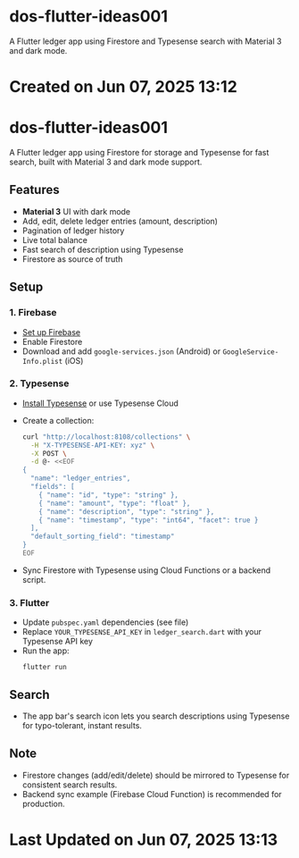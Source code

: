 # dos-flutter-ideas001
A Flutter ledger app using Firestore and Typesense search with Material 3 and dark mode.

# Created on Jun 07, 2025 13:12

# dos-flutter-ideas001

A Flutter ledger app using Firestore for storage and Typesense for fast search, built with Material 3 and dark mode support.

## Features

- **Material 3** UI with dark mode
- Add, edit, delete ledger entries (amount, description)
- Pagination of ledger history
- Live total balance
- Fast search of description using Typesense
- Firestore as source of truth

## Setup

### 1. Firebase

- [Set up Firebase](https://firebase.google.com/docs/flutter/setup)
- Enable Firestore
- Download and add `google-services.json` (Android) or `GoogleService-Info.plist` (iOS)

### 2. Typesense

- [Install Typesense](https://typesense.org/docs/latest/guide/install-typesense.html) or use Typesense Cloud
- Create a collection:

    ```bash
    curl "http://localhost:8108/collections" \
      -H "X-TYPESENSE-API-KEY: xyz" \
      -X POST \
      -d @- <<EOF
    {
      "name": "ledger_entries",
      "fields": [
        { "name": "id", "type": "string" },
        { "name": "amount", "type": "float" },
        { "name": "description", "type": "string" },
        { "name": "timestamp", "type": "int64", "facet": true }
      ],
      "default_sorting_field": "timestamp"
    }
    EOF
    ```

- Sync Firestore with Typesense using Cloud Functions or a backend script.

### 3. Flutter

- Update `pubspec.yaml` dependencies (see file)
- Replace `YOUR_TYPESENSE_API_KEY` in `ledger_search.dart` with your Typesense API key
- Run the app:  
  ```
  flutter run
  ```

## Search

- The app bar's search icon lets you search descriptions using Typesense for typo-tolerant, instant results.

## Note

- Firestore changes (add/edit/delete) should be mirrored to Typesense for consistent search results.
- Backend sync example (Firebase Cloud Function) is recommended for production.

# Last Updated on Jun 07, 2025 13:13
